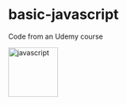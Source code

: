 # basic-javascript
Code from an Udemy course

<img height='100' width='100' alt='javascript' src="https://cdn.jsdelivr.net/gh/devicons/devicon/icons/javascript/javascript-original.svg" />

